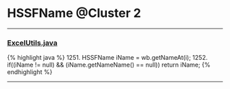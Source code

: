 # HSSFName @Cluster 2

***

### [ExcelUtils.java](https://searchcode.com/codesearch/view/60212069/)
{% highlight java %}
1251. HSSFName iName = wb.getNameAt(i);
1252. if((iName != null) && (iName.getNameName() == null)) return iName;
{% endhighlight %}

***

